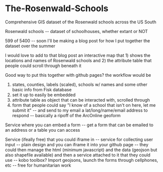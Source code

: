 # The-Rosenwald-Schools

Comprehensive GIS dataset of the Rosenwald schools across the US South

Rosenwald schools -- dataset of schoolhouses, whether extant or NOT

599 of 5400 -- soon I'll be making a blog post for how I put together the dataset over the summer

I would love to add to that blog post an interactive map that 1) shows the locations and names of Rosenwald schools and 2) the attribute table that people could scroll through beneath it

Good way to put this together with github pages? the workflow would be
1. states, counties, labels (scaled), schools w/ names and some other basic info from Fisk database
2. set it up to easily be embedded
3. attribute table as object that can be interacted with, scrolled through
4. form that people could say "I know of a school that isn't on here, let me submit it" -- and send to my email a lat/long/name/email address to respond -- basically a ripoff of the ArcOnline geoform

Service where you can embed a form -- get a form that can be emailed to an address or a table you can access

Service (ifeally free) that you could iframe in -- service for collecting user input -- plain design and you can iframe it into your github page -- they could then manage the html (minimum javascript) and the data (geojson but also shapefile available) and then a service attached to it that they could use -- kobo toolbox? Import geojsons, launch the forms through cellphones, etc -- free for humanitarian work
